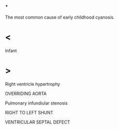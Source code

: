 # .

The most common cause of early childhood cyanosis.

# <

Infant

# >

Right ventricle hypertrophy

OVERRIDING AORTA

Pulmonary infundiular stenosis

RIGHT TO LEFT SHUNT

VENTRICULAR SEPTAL DEFECT
